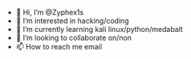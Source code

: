 - 👋 Hi, I’m @Zyphex1s
- 👀 I’m interested in hacking/coding
- 🌱 I’m currently learning kali linux/python/medabalt
- 💞️ I’m looking to collaborate on/non
- 📫 How to reach me email

